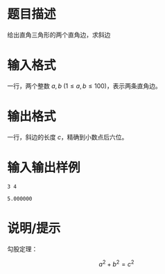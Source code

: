 # 题目描述

给出直角三角形的两个直角边，求斜边

# 输入格式

一行，两个整数 $a,b~(1 \leq a,b \leq 100)$，表示两条直角边。

# 输出格式

一行，斜边的长度 $c$，精确到小数点后六位。

# 输入输出样例

```input1
3 4
```

```output1
5.000000
```

# 说明/提示

勾股定理：

$$
a^2+b^2=c^2
$$
